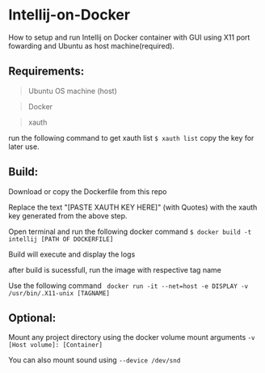 # Intellij-on-Docker

How to setup and run Intellij on Docker container with GUI using X11 port fowarding and Ubuntu as host machine(required).

## Requirements:

> Ubuntu OS machine (host)

> Docker

> xauth

run the following command to get xauth list
```$ xauth list```
copy the key for later use.

## Build:

Download or copy the Dockerfile from this repo 

Replace the text "[PASTE XAUTH KEY HERE]" (with Quotes) with the xauth key generated from the above step.

Open terminal and run the following docker command
```$ docker build -t intellij [PATH OF DOCKERFILE]```

Build will execute and display the logs

after build is sucessfull, run the image with respective tag name

Use the following command
``` docker run -it --net=host -e DISPLAY -v /usr/bin/.X11-unix [TAGNAME]```

## Optional:

Mount any project directory using the docker volume mount arguments
``` -v [Host volume]: [Container] ```

You can also mount sound using
``` --device /dev/snd ```

